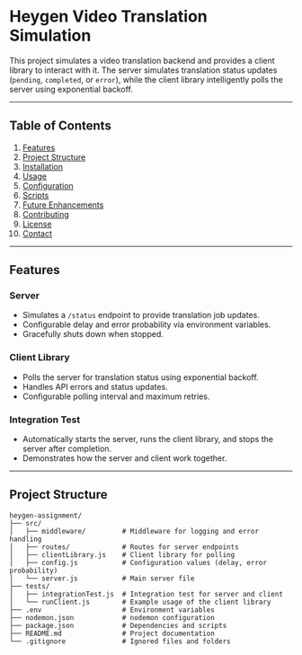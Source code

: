 # Heygen Video Translation Simulation

This project simulates a video translation backend and provides a client library to interact with it. The server simulates translation status updates (`pending`, `completed`, or `error`), while the client library intelligently polls the server using exponential backoff.

---

## Table of Contents

1. [Features](#features)
2. [Project Structure](#project-structure)
3. [Installation](#installation)
4. [Usage](#usage)
5. [Configuration](#configuration)
6. [Scripts](#scripts)
7. [Future Enhancements](#future-enhancements)
8. [Contributing](#contributing)
9. [License](#license)
10. [Contact](#contact)

---

## Features

### Server
- Simulates a `/status` endpoint to provide translation job updates.
- Configurable delay and error probability via environment variables.
- Gracefully shuts down when stopped.

### Client Library
- Polls the server for translation status using exponential backoff.
- Handles API errors and status updates.
- Configurable polling interval and maximum retries.

### Integration Test
- Automatically starts the server, runs the client library, and stops the server after completion.
- Demonstrates how the server and client work together.

---

## Project Structure

```plaintext
heygen-assignment/
├── src/
│   ├── middleware/         # Middleware for logging and error handling
│   ├── routes/             # Routes for server endpoints
│   ├── clientLibrary.js    # Client library for polling
│   ├── config.js           # Configuration values (delay, error probability)
│   └── server.js           # Main server file
├── tests/
│   ├── integrationTest.js  # Integration test for server and client
│   └── runClient.js        # Example usage of the client library
├── .env                    # Environment variables
├── nodemon.json            # nodemon configuration
├── package.json            # Dependencies and scripts
├── README.md               # Project documentation
└── .gitignore              # Ignored files and folders